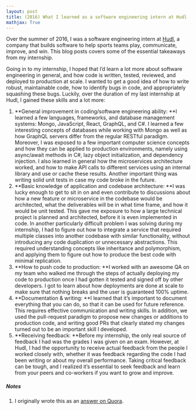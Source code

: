 ```yaml
---
layout: post
title: (2016) What I learned as a software engineering intern at Hudl
mathjax: True
---
```


Over the summer of 2016, I was a software engineering intern at [Hudl](https://www.hudl.com/), a company that builds software to help sports teams play, communicate, improve, and win. This blog posts covers some of the essential takeaways from my internship.

Going in to my internship, I hoped that I’d learn a lot more about software engineering in general, and how code is written, tested, reviewed, and deployed to production at scale. I wanted to get a good idea of how to write robust, maintainable code, how to identify bugs in code, and appropriately squashing these bugs. Luckily, over the duration of my last internship at Hudl, I gained these skills and a lot more:

1. **General improvement in coding/software engineering ability: **I learned a few languages, frameworks, and database management systems: Mongo, JavaScript, React, GraphQL, and C#. I learned a few interesting concepts of databases while working with Mongo as well as how GraphQL servers differ from the regular RESTful paradigm. Moreover, I was exposed to a few important computer science concepts and how they can be applied to production environments, namely using async/await methods in C#, lazy object initialization, and dependency injection. I also learned in general how the microservices architecture worked, and how to make API calls to different services using an internal library and use or cache these results. Another important thing was writing solid unit tests in case my code broke in the future.
2. **Basic knowledge of application and codebase architecture: **I was lucky enough to get to sit in on and even contribute to discussions about how a new feature or microservice in the codebase would be architected, what the deliverables will be in what time frame, and how it would be unit tested. This gave me exposure to how a large technical project is planned and architected, before it is even implemented in code. In another particularly difficult problem I was solving during my internship, I had to figure out how to integrate a service that required multiple classes into another codebase with similar functionality, without introducing any code duplication or unnecessary abstractions. This required understanding concepts like inheritance and polymorphism, and applying them to figure out how to produce the best code with minimal replication.
3. **How to push code to production: **I worked with an awesome QA on my team who walked me through the steps of actually deploying my code to production once I had gotten it tested and signed off by other developers. I got to learn about how deployments are done at scale to make sure that nothing breaks and the user is guaranteed 100% uptime.
4. **Documentation & writing: **I learned that it’s important to document everything that you can do, so that it can be used for future reference. This requires effective communication and writing skills. In addition, we used the pull-request paradigm to propose new changes or additions to production code, and writing good PRs that clearly stated my changes turned out to be an important skill I developed.
5. **Receiving feedback: **Before my internship, the only real source of feedback I had was the grades I was given on an exam. However, at Hudl, I had the opportunity to receive actual feedback from the people I worked closely with, whether it was feedback regarding the code I had been writing or about my overall performance. Taking critical feedback can be tough, and I realized it’s essential to seek feedback and learn from your peers and co-workers if you want to grow and improve.



##### Notes

1. I originally wrote this as an [answer on Quora](https://www.quora.com/What-are-the-skills-that-you-have-learned-from-your-tech-internship-s/answer/Rohan-Varma-8).
